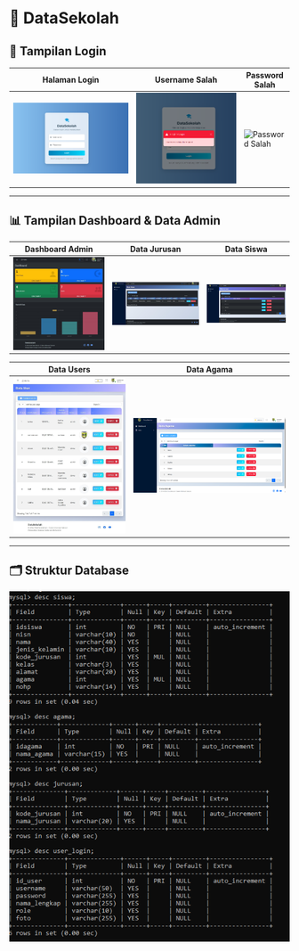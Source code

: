 # 📘 DataSekolah

## 🔐 Tampilan Login

| Halaman Login | Username Salah | Password Salah |
|---------------|----------------|----------------|
| ![Login](https://github.com/KarinaSalsabilla/DataSekolah/blob/2e14708840dc20a03df94963f13dd10200c9bbe2/halamanLogin.png?raw=true) | ![Username Salah](https://github.com/KarinaSalsabilla/DataSekolah/blob/2e14708840dc20a03df94963f13dd10200c9bbe2/tampialnusernamegagal.png?raw=true) | ![Password Salah](https://github.com/KarinaSalsabilla/DataSekolah/blob/2e14708840dc20a03df94963f13dd10200c9bbe2/tampilanpasswordsalah.png.png?raw=true) |

---

## 📊 Tampilan Dashboard & Data Admin

| Dashboard Admin | Data Jurusan | Data Siswa |
|------------------|-----------|-------------|
| ![Dashboard](https://github.com/KarinaSalsabilla/DataSekolah/blob/2e14708840dc20a03df94963f13dd10200c9bbe2/Screenshot_2-6-2025_212743_localhost.jpeg?raw=true) | ![Data Siswa](https://github.com/KarinaSalsabilla/DataSekolah/blob/4a2a397aed5024ef3a0b098dadc2046810576351/Screenshot_2-6-2025_212856_localhost.jpeg?raw=true) | ![Data Jurusan](https://github.com/KarinaSalsabilla/DataSekolah/blob/b3ea7b77438f22122d3cc23dbbcb2b95a28cf753/Screenshot_2-6-2025_212910_localhost.jpeg?raw=true) |

| Data Users | Data Agama |
|--------------|-------------|
| ![Jurusan](https://github.com/KarinaSalsabilla/DataSekolah/blob/514a58301b12f1f05709783a71171e480f89156b/Screenshot_2-6-2025_213026_localhost.jpeg?raw=true) | ![Agama](https://github.com/KarinaSalsabilla/DataSekolah/blob/e51047cb449a1b201378014dbd35ecdf718ba529/dataagama.png?raw=true) |

---

## 🗂️ Struktur Database

![Struktur Database](https://github.com/KarinaSalsabilla/DataSekolah/blob/c4ed4e9325d3476d9d8cdd5994c0ab89755fa26f/rancangandatabase.png?raw=true)
